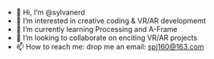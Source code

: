 - 👋 Hi, I’m @sylvanerd
- 👀 I’m interested in creative coding & VR/AR developmemt
- 🌱 I’m currently learning Processing and A-Frame
- 💞️ I’m looking to collaborate on enciting VR/AR projects
- 📫 How to reach me: drop me an email: spj160@163.com

<!---
sylvanerd/sylvanerd is a ✨ special ✨ repository because its `README.md` (this file) appears on your GitHub profile.
You can click the Preview link to take a look at your changes.
--->
